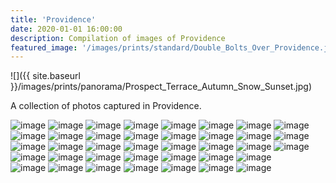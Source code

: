 ```yaml
---
title: 'Providence'
date: 2020-01-01 16:00:00
description: Compilation of images of Providence
featured_image: '/images/prints/standard/Double_Bolts_Over_Providence.jpg'
---
```


![]({{ site.baseurl }}/images/prints/panorama/Prospect_Terrace_Autumn_Snow_Sunset.jpg)

A collection of photos captured in Providence.

<div class="gallery" data-columns="3">
    <img src="{{ site.baseurl }}/images/prints/standard/Cold_Capitol_Moonrise.jpg"  alt="image" />
    <img src="{{ site.baseurl }}/images/prints/standard/Capitol_Moonset.jpg"  alt="image" />
    <img src="{{ site.baseurl }}/images/prints/standard/Dome_with_Moon.jpg"  alt="image" />
    <img src="{{ site.baseurl }}/images/prints/standard/Double_Bolts_Over_Providence.jpg"  alt="image" />
    <img src="{{ site.baseurl }}/images/prints/standard/Statehouse_Eclipse.jpg"  alt="image" />
    <img src="{{ site.baseurl }}/images/prints/standard/Independent_Man_Eclipse.jpg"  alt="image" />
    <img src="{{ site.baseurl }}/images/prints/standard/Independent_Man_in_Winter.jpg"  alt="image" />
    <img src="{{ site.baseurl }}/images/prints/standard/Independent_Man_in_Autumn.jpg"  alt="image" />
    <img src="{{ site.baseurl }}/images/prints/standard/Independent_Man_in_Spring.jpg"  alt="image" />
    <img src="{{ site.baseurl }}/images/prints/standard/Neutaconkanut_Views_II.jpg"  alt="image" />
    <img src="{{ site.baseurl }}/images/prints/standard/Providence_Spires_in_Autumn.jpg"  alt="image" />
    <img src="{{ site.baseurl }}/images/prints/standard/Purple_and_Pink.jpg"  alt="image" />
    <img src="{{ site.baseurl }}/images/prints/standard/Road_To_Autumn.jpg"  alt="image" />
    <img src="{{ site.baseurl }}/images/prints/standard/Snowy_Statehouse.jpg"  alt="image" />
    <img src="{{ site.baseurl }}/images/prints/standard/Statehouse_Autumn_Path.jpg"  alt="image" />
    <img src="{{ site.baseurl }}/images/prints/standard/Sunset_Over_Providence.jpg"  alt="image" />
    <img src="{{ site.baseurl }}/images/prints/standard/Statehouse_in_Autumn.jpg"  alt="image" />
    <img src="{{ site.baseurl }}/images/prints/standard/Autumn_Reflections_at_the_Temple_of_Music.jpg" alt="image" />
    <img src="{{ site.baseurl }}/images/prints/standard/Bandstand_in_Autumn.jpg" alt="image" />
    <img src="{{ site.baseurl }}/images/prints/standard/Bridges_To_Blossoms.jpg" alt="image" />
    <img src="{{ site.baseurl }}/images/prints/standard/Cherry_Blossom_Bench.jpg" alt="image" />
    <img src="{{ site.baseurl }}/images/prints/standard/Dalrymple_On_Fire.jpg" alt="image" />
    <img src="{{ site.baseurl }}/images/blog/2021-02-07-roger-williams-snow-storm/DalrympleSnowFastShutter.jpg" alt="image" />
    <img src="{{ site.baseurl }}/images/blog/2021-02-07-roger-williams-snow-storm/DalrympleSnowSlowShutter.jpg" alt="image" />
    <img src="{{ site.baseurl }}/images/prints/standard/Fountain_and_Bridge_Reflections.jpg" alt="image" />
    <img src="{{ site.baseurl }}/images/prints/standard/Iron_Footridge_In_Snow.jpg" alt="image" />
    <img src="{{ site.baseurl }}/images/prints/standard/Iron_Footbridge.jpg" alt="image" />
    <img src="{{ site.baseurl }}/images/prints/standard/Japanese_Gardens_in_Spring.jpg" alt="image" />
    <img src="{{ site.baseurl }}/images/prints/standard/Miantunomu_Bridge_in_Autumn.jpg" alt="image" />
    <img src="{{ site.baseurl }}/images/blog/2021-02-07-roger-williams-snow-storm/SnowingOnTheMiantunomuBridge.jpg" alt="image" />
    <img src="{{ site.baseurl }}/images/prints/standard/Spring_Reflections_at_the_Bandstand.jpg" alt="image" />
</div>
<div class="gallery" data-columns="2">
    <img src="{{ site.baseurl }}/images/prints/panorama/Prospect_Terrace_Autumn_Snow_Sunset.jpg"  alt="image" />
    <img src="{{ site.baseurl }}/images/prints/panorama/Autumn_Reflections_at_the_Bandstand.jpg" alt="image" />
    <img src="{{ site.baseurl }}/images/prints/panorama/Autumn_Sunrise_at_the_Temple_of_Music.jpg" alt="image" />
    <img src="{{ site.baseurl }}/images/prints/panorama/Dalrymple_Boat_House_in_Autumn.jpg" alt="image" />
    <img src="{{ site.baseurl }}/images/prints/panorama/Dalrymple_Boat_House_In_Falling_Snow.jpg" alt="image" />
    <img src="{{ site.baseurl }}/images/blog/2021-02-07-roger-williams-snow-storm/DalrympleBoathousePanoramaSnowingLongerShutter.jpg" alt="image" />
    <img src="{{ site.baseurl }}/images/blog/2021-02-07-roger-williams-snow-storm/JapaneseGardenDuringSnow.jpg" alt="image" />
</div>
